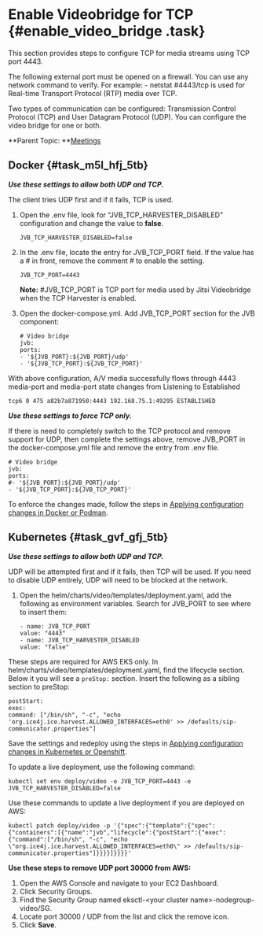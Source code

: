 # Enable Videobridge for TCP {#enable_video_bridge .task}

This section provides steps to configure TCP for media streams using TCP port 4443.

The following external port must be opened on a firewall. You can use any network command to verify. For example: - netstat \#4443/tcp is used for Real-time Transport Protocol \(RTP\) media over TCP.

Two types of communication can be configured: Transmission Control Protocol \(TCP\) and User Datagram Protocol \(UDP\). You can configure the video bridge for one or both.

**Parent Topic: **[Meetings](meetings_configuring.md)

## Docker {#task_m5l_hfj_5tb}

***Use these settings to allow both UDP and TCP.***

The client tries UDP first and if it fails, TCP is used.

1.  Open the .env file, look for “JVB\_TCP\_HARVESTER\_DISABLED” configuration and change the value to **false**.

    ``` {#codeblock_c2s_jfj_5tb}
    JVB_TCP_HARVESTER_DISABLED=false
    ```

2.  In the .env file, locate the entry for JVB\_TCP\_PORT field. If the value has a \# in front, remove the comment \# to enable the setting.

    ``` {#codeblock_d2s_jfj_5tb}
    JVB_TCP_PORT=4443
    ```

    **Note:** \#JVB\_TCP\_PORT is TCP port for media used by Jitsi Videobridge when the TCP Harvester is enabled.

3.  Open the docker-compose.yml. Add JVB\_TCP\_PORT section for the JVB component:

    ``` {#codeblock_f2s_jfj_5tb}
    # Video bridge
    jvb:
    ports:
    - '${JVB_PORT}:${JVB_PORT}/udp'
    - '${JVB_TCP_PORT}:${JVB_TCP_PORT}'
    ```


With above configuration, A/V media successfully flows through 4443 media-port and media-port state changes from Listening to Established

``` {#codeblock_bnw_qfj_5tb}
tcp6 0 475 a82b7a871950:4443 192.168.75.1:49295 ESTABLISHED
```

*****Use these settings to force TCP only.*****

If there is need to completely switch to the TCP protocol and remove support for UDP, then complete the settings above, remove JVB\_PORT in the docker-compose.yml file and remove the entry from .env file.

``` {#codeblock_cnw_qfj_5tb}
# Video bridge
jvb:
ports:
#- '${JVB_PORT}:${JVB_PORT}/udp'
- '${JVB_TCP_PORT}:${JVB_TCP_PORT}'

```

To enforce the changes made, follow the steps in [Applying configuration changes in Docker or Podman](apply_configchanges_docker.md).

## Kubernetes {#task_gvf_gfj_5tb}

***Use these settings to allow both UDP and TCP.***

UDP will be attempted first and if it fails, then TCP will be used. If you need to disable UDP entirely, UDP will need to be blocked at the network.

1.  Open the helm/charts/video/templates/deployment.yaml, add the following as environment variables. Search for JVB\_PORT to see where to insert them:

    ``` {#codeblock_gps_5fj_5tb}
    - name: JVB_TCP_PORT
    value: "4443"
    - name: JVB_TCP_HARVESTER_DISABLED
    value: "false"
    
    ```


These steps are required for AWS EKS only. In helm/charts/video/templates/deployment.yaml, find the lifecycle section. Below it you will see a `preStop:` section. Insert the following as a sibling section to preStop:

``` {#codeblock_hps_5fj_5tb}
postStart:
exec:
command: ["/bin/sh", "-c", "echo 'org.ice4j.ice.harvest.ALLOWED_INTERFACES=eth0' >> /defaults/sip-communicator.properties"]

```

Save the settings and redeploy using the steps in [Applying configuration changes in Kubernetes or Openshift](apply_configchanges_kubernetes.md).

To update a live deployment, use the following command:

``` {#codeblock_ips_5fj_5tb}
kubectl set env deploy/video -e JVB_TCP_PORT=4443 -e JVB_TCP_HARVESTER_DISABLED=false
```

Use these commands to update a live deployment if you are deployed on AWS:

``` {#codeblock_jps_5fj_5tb}
kubectl patch deploy/video -p '{"spec":{"template":{"spec":{"containers":[{"name":"jvb","lifecycle":{"postStart":{"exec":{"command":["/bin/sh", "-c", "echo \"org.ice4j.ice.harvest.ALLOWED_INTERFACES=eth0\" >> /defaults/sip-communicator.properties"]}}}}]}}}}'
```

**Use these steps to remove UDP port 30000 from AWS:**

1.  Open the AWS Console and navigate to your EC2 Dashboard.
2.  Click Security Groups.
3.  Find the Security Group named eksctl-<your cluster name\>-nodegroup-video/SG.
4.  Locate port 30000 / UDP from the list and click the remove icon.
5.  Click **Save**.

